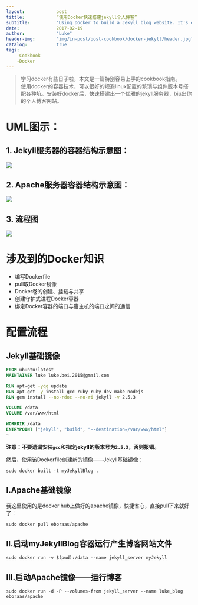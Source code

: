 ```yaml
---
layout:            post
tittle:            “使用Docker快速搭建jekyll个人博客”
subtitle:          "Using Docker to build a Jekyll blog website. It's easy but awesome to a beginner."
date:              2017-02-19
author:            "Luke"
header-img:        "img/in-post/post-cookbook/docker-jekyll/header.jpg"
catalog:           true
tags:
    -Cookbook
    -Docker
---
```


>学习docker有些日子啦，本文是一篇特别容易上手的cookbook指南。<br>
使用docker的容器技术，可以很好的规避linux配置的繁琐与组件版本号搭配各种坑。安装好docker后，快速搭建出一个优雅的jekyll服务器，biu出你的个人博客网站。


# UML图示：

## 1. Jekyll服务器的容器结构示意图：

![](/img/in-post/post-cookbook/docker-jekyll/jekyll_server.png)

## 2. Apache服务器容器结构示意图：

![](/img/in-post/post-cookbook/docker-jekyll/apache_server_container.png)

## 3. 流程图

![](/img/in-post/post-cookbook/docker-jekyll/system_flow.png)

# 涉及到的Docker知识

* 编写Dockerfile
* pull取Docker镜像
* Docker卷的创建、挂载与共享
* 创建守护式进程Docker容器
* 绑定Docker容器的端口与宿主机的端口之间的通信

# 配置流程

## Jekyll基础镜像

```Dockerfile
FROM ubuntu:latest
MAINTAINER luke luke.bei.2015@gmail.com

RUN apt-get -yqq update
RUN apt-get -y install gcc ruby ruby-dev make nodejs
RUN gem install --no-rdoc --no-ri jekyll -v 2.5.3

VOLUME /data
VOLUME /var/www/html

WORKDIR /data
ENTRYPOINT ["jekyll", "build", "--destination=/var/www/html"]
~                                                                    
```
__注意：不要遗漏安装`gcc`和指定jekyll的版本号为`2.5.3`，否则报错。__

然后，使用该Dockerfile创建新的镜像——Jekyll基础镜像：

```shell
sudo docker built -t myJekyllBlog .
```

## I.Apache基础镜像

我这里使用的是docker hub上做好的apache镜像，快捷省心，直接pull下来就好了：

```shell
sudo docker pull eboraas/apache
```

## II.启动myJekyllBlog容器运行产生博客网站文件

```shell
sudo docker run -v $(pwd):/data --name jekyll_server myJekyll
```

## III.启动Apache镜像——运行博客

```shell
sudo docker run -d -P --volumes-from jekyll_server --name luke_blog eboraas/apache
```
